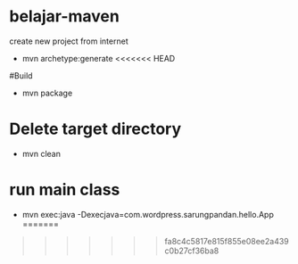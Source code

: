 # belajar-maven #
create new project from internet

* mvn archetype:generate
<<<<<<< HEAD

#Build
* mvn package

# Delete target directory
* mvn clean

# run main class 
* mvn exec:java -Dexecjava=com.wordpress.sarungpandan.hello.App
=======
>>>>>>> fa8c4c5817e815f855e08ee2a439c0b27cf36ba8

